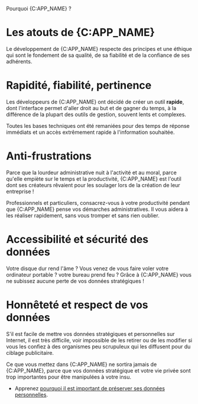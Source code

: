 Pourquoi {C:APP_NAME} ?

# Les atouts de {C:APP_NAME}

Le développement de {C:APP_NAME} respecte des principes et une éthique qui sont le 
fondement de sa qualité, de sa fiabilité et de la confiance de ses adhérents. 

# Rapidité, fiabilité, pertinence

Les développeurs de {C:APP_NAME} ont décidé de créer un outil **rapide**, 
dont l'interface permet d'aller droit au but et de gagner du temps, 
à la différence de la plupart des outils de gestion, souvent lents et complexes. 

Toutes les bases techniques ont été remaniées pour des temps de réponse 
immédiats et un accès extrêmement rapide à l'information souhaitée. 

# Anti-frustrations

Parce que la lourdeur administrative nuit à l'activité et au moral, parce 
qu'elle empiète sur le temps et la productivité, {C:APP_NAME} est l'outil dont ses 
créateurs rêvaient pour les soulager lors de la création de leur entreprise ! 

Professionnels et particuliers, consacrez-vous à votre productivité pendant que 
{C:APP_NAME} pense vos démarches administratives. Il vous aidera à les réaliser 
rapidement, sans vous tromper et sans rien oublier. 

# Accessibilité et sécurité des données

Votre disque dur rend l'âme ? Vous venez de vous faire voler votre ordinateur portable ? 
votre bureau prend feu ? Grâce à {C:APP_NAME} vous ne subissez aucune perte de vos 
données stratégiques !

<!--
Vos données sont sécurisées, régulièrement sauvegardées et accessibles à tout moment et 
où que vous soyez, grâce à un accès en ligne nécessitant un simple navigateur et une 
connexion internet. 
-->

# Honnêteté et respect de vos données

S'il est facile de mettre vos données stratégiques et personnelles sur Internet, il est 
très difficile, voir impossible de les retirer ou de les modifier si vous les confiez 
à des organismes peu scrupuleux qui les diffusent pour du ciblage publicitaire. 

Ce que vous mettez dans {C:APP_NAME} ne sortira jamais de {C:APP_NAME}, parce que vos 
données stratégique et votre vie privée sont trop importantes pour être manipulées à votre 
insu.

* Apprenez [pourquoi il est important de préserver ses données personnelles](/info/protection-des-donnees). 